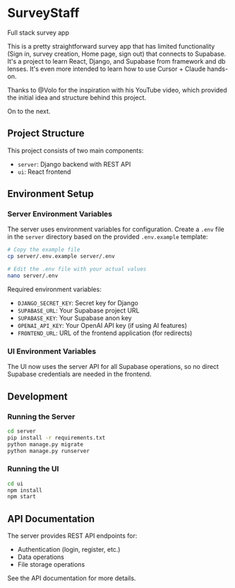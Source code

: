 # SurveyStaff
Full stack survey app

This is a pretty straightforward survey app that has limited functionality (Sign in, survey creation, Home page, sign out) that connects to Supabase. It's a project to learn React, Django, and Supabase from framework and db lenses. It's even more intended to learn how to use Cursor + Claude hands-on.  

Thanks to @Volo for the inspiration with his YouTube video, which provided the initial idea and structure behind this project. 

On to the next.

## Project Structure

This project consists of two main components:
- `server`: Django backend with REST API
- `ui`: React frontend

## Environment Setup

### Server Environment Variables

The server uses environment variables for configuration. Create a `.env` file in the `server` directory based on the provided `.env.example` template:

```bash
# Copy the example file
cp server/.env.example server/.env

# Edit the .env file with your actual values
nano server/.env
```

Required environment variables:
- `DJANGO_SECRET_KEY`: Secret key for Django
- `SUPABASE_URL`: Your Supabase project URL
- `SUPABASE_KEY`: Your Supabase anon key
- `OPENAI_API_KEY`: Your OpenAI API key (if using AI features)
- `FRONTEND_URL`: URL of the frontend application (for redirects)

### UI Environment Variables

The UI now uses the server API for all Supabase operations, so no direct Supabase credentials are needed in the frontend.

## Development

### Running the Server

```bash
cd server
pip install -r requirements.txt
python manage.py migrate
python manage.py runserver
```

### Running the UI

```bash
cd ui
npm install
npm start
```

## API Documentation

The server provides REST API endpoints for:
- Authentication (login, register, etc.)
- Data operations
- File storage operations

See the API documentation for more details.
